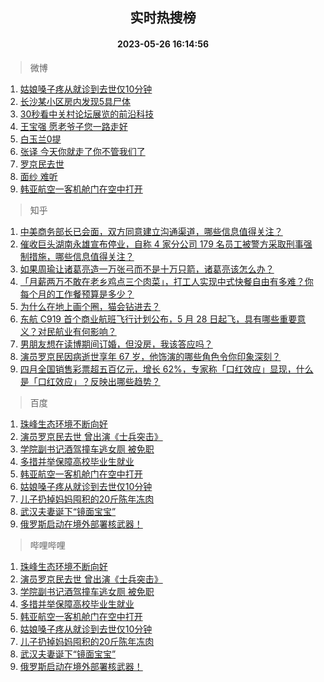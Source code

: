 <div align="center"><h2>实时热搜榜</h2><h4>2023-05-26 16:14:56</h4></div>

> 微博  

1. [姑娘嗓子疼从就诊到去世仅10分钟](https://s.weibo.com/weibo?q=%23%E5%A7%91%E5%A8%98%E5%97%93%E5%AD%90%E7%96%BC%E4%BB%8E%E5%B0%B1%E8%AF%8A%E5%88%B0%E5%8E%BB%E4%B8%96%E4%BB%8510%E5%88%86%E9%92%9F%23&t=31&band_rank=1&Refer=top)<br />
2. [长沙某小区房内发现5具尸体](https://s.weibo.com/weibo?q=%23%E9%95%BF%E6%B2%99%E6%9F%90%E5%B0%8F%E5%8C%BA%E6%88%BF%E5%86%85%E5%8F%91%E7%8E%B05%E5%85%B7%E5%B0%B8%E4%BD%93%23&t=31&band_rank=2&Refer=top)<br />
3. [30秒看中关村论坛展览的前沿科技](https://s.weibo.com/weibo?q=%2330%E7%A7%92%E7%9C%8B%E4%B8%AD%E5%85%B3%E6%9D%91%E8%AE%BA%E5%9D%9B%E5%B1%95%E8%A7%88%E7%9A%84%E5%89%8D%E6%B2%BF%E7%A7%91%E6%8A%80%23&t=31&band_rank=3&Refer=top)<br />
4. [王宝强 愿老爷子您一路走好](https://s.weibo.com/weibo?q=%23%E7%8E%8B%E5%AE%9D%E5%BC%BA%20%E6%84%BF%E8%80%81%E7%88%B7%E5%AD%90%E6%82%A8%E4%B8%80%E8%B7%AF%E8%B5%B0%E5%A5%BD%23&t=31&band_rank=4&Refer=top)<br />
5. [白玉兰0提](https://s.weibo.com/weibo?q=%23%E7%99%BD%E7%8E%89%E5%85%B00%E6%8F%90%23&t=31&band_rank=5&Refer=top)<br />
6. [张译 今天你就走了你不管我们了](https://s.weibo.com/weibo?q=%E5%BC%A0%E8%AF%91%20%E4%BB%8A%E5%A4%A9%E4%BD%A0%E5%B0%B1%E8%B5%B0%E4%BA%86%E4%BD%A0%E4%B8%8D%E7%AE%A1%E6%88%91%E4%BB%AC%E4%BA%86&t=31&band_rank=6&Refer=top)<br />
7. [罗京民去世](https://s.weibo.com/weibo?q=%23%E7%BD%97%E4%BA%AC%E6%B0%91%E5%8E%BB%E4%B8%96%23&t=31&band_rank=7&Refer=top)<br />
8. [面纱 难听](https://s.weibo.com/weibo?q=%E9%9D%A2%E7%BA%B1%20%E9%9A%BE%E5%90%AC&t=31&band_rank=8&Refer=top)<br />
9. [韩亚航空一客机舱门在空中打开](https://s.weibo.com/weibo?q=%23%E9%9F%A9%E4%BA%9A%E8%88%AA%E7%A9%BA%E4%B8%80%E5%AE%A2%E6%9C%BA%E8%88%B1%E9%97%A8%E5%9C%A8%E7%A9%BA%E4%B8%AD%E6%89%93%E5%BC%80%23&t=31&band_rank=9&Refer=top)<br />

> 知乎  

1. [中美商务部长已会面，双方同意建立沟通渠道，哪些信息值得关注？](https://www.zhihu.com/question/603100567)<br />
2. [催收巨头湖南永雄宣布停业，自称 4 家分公司 179 名员工被警方采取刑事强制措施，哪些信息值得关注？](https://www.zhihu.com/question/602921758)<br />
3. [如果周瑜让诸葛亮造一万张弓而不是十万只箭，诸葛亮该怎么办？](https://www.zhihu.com/question/599180204)<br />
4. [「月薪两万不敢在老乡鸡点三个肉菜」，打工人实现中式快餐自由有多难？你每个月的工作餐预算是多少？](https://www.zhihu.com/question/602730177)<br />
5. [为什么在地上画个圈，猫会钻进去？](https://www.zhihu.com/question/582895328)<br />
6. [东航 C919 首个商业航班飞行计划公布，5 月 28 日起飞，具有哪些重要意义？对民航业有何影响？](https://www.zhihu.com/question/603121856)<br />
7. [男朋友想在读博期间订婚，但没房，我该答应吗？](https://www.zhihu.com/question/602878007)<br />
8. [演员罗京民因病逝世享年 67 岁，他饰演的哪些角色令你印象深刻？](https://www.zhihu.com/question/603125694)<br />
9. [四月全国销售彩票超五百亿元，增长 62%，专家称「口红效应」显现，什么是「口红效应」？反映出哪些趋势？](https://www.zhihu.com/question/603121965)<br />

> 百度  

1. [珠峰生态环境不断向好](https://www.baidu.com/s?wd=%E7%8F%A0%E5%B3%B0%E7%94%9F%E6%80%81%E7%8E%AF%E5%A2%83%E4%B8%8D%E6%96%AD%E5%90%91%E5%A5%BD&sa=fyb_news&rsv_dl=fyb_news)<br />
2. [演员罗京民去世 曾出演《士兵突击》](https://www.baidu.com/s?wd=%E6%BC%94%E5%91%98%E7%BD%97%E4%BA%AC%E6%B0%91%E5%8E%BB%E4%B8%96+%E6%9B%BE%E5%87%BA%E6%BC%94%E3%80%8A%E5%A3%AB%E5%85%B5%E7%AA%81%E5%87%BB%E3%80%8B&sa=fyb_news&rsv_dl=fyb_news)<br />
3. [学院副书记酒驾撞车逃女厕 被免职](https://www.baidu.com/s?wd=%E5%AD%A6%E9%99%A2%E5%89%AF%E4%B9%A6%E8%AE%B0%E9%85%92%E9%A9%BE%E6%92%9E%E8%BD%A6%E9%80%83%E5%A5%B3%E5%8E%95+%E8%A2%AB%E5%85%8D%E8%81%8C&sa=fyb_news&rsv_dl=fyb_news)<br />
4. [多措并举保障高校毕业生就业](https://www.baidu.com/s?wd=%E5%A4%9A%E6%8E%AA%E5%B9%B6%E4%B8%BE%E4%BF%9D%E9%9A%9C%E9%AB%98%E6%A0%A1%E6%AF%95%E4%B8%9A%E7%94%9F%E5%B0%B1%E4%B8%9A&sa=fyb_news&rsv_dl=fyb_news)<br />
5. [韩亚航空一客机舱门在空中打开](https://www.baidu.com/s?wd=%E9%9F%A9%E4%BA%9A%E8%88%AA%E7%A9%BA%E4%B8%80%E5%AE%A2%E6%9C%BA%E8%88%B1%E9%97%A8%E5%9C%A8%E7%A9%BA%E4%B8%AD%E6%89%93%E5%BC%80&sa=fyb_news&rsv_dl=fyb_news)<br />
6. [姑娘嗓子疼从就诊到去世仅10分钟](https://www.baidu.com/s?wd=%E5%A7%91%E5%A8%98%E5%97%93%E5%AD%90%E7%96%BC%E4%BB%8E%E5%B0%B1%E8%AF%8A%E5%88%B0%E5%8E%BB%E4%B8%96%E4%BB%8510%E5%88%86%E9%92%9F&sa=fyb_news&rsv_dl=fyb_news)<br />
7. [儿子扔掉妈妈囤积的20斤陈年冻肉](https://www.baidu.com/s?wd=%E5%84%BF%E5%AD%90%E6%89%94%E6%8E%89%E5%A6%88%E5%A6%88%E5%9B%A4%E7%A7%AF%E7%9A%8420%E6%96%A4%E9%99%88%E5%B9%B4%E5%86%BB%E8%82%89&sa=fyb_news&rsv_dl=fyb_news)<br />
8. [武汉夫妻诞下“镜面宝宝”](https://www.baidu.com/s?wd=%E6%AD%A6%E6%B1%89%E5%A4%AB%E5%A6%BB%E8%AF%9E%E4%B8%8B%E2%80%9C%E9%95%9C%E9%9D%A2%E5%AE%9D%E5%AE%9D%E2%80%9D&sa=fyb_news&rsv_dl=fyb_news)<br />
9. [俄罗斯启动在境外部署核武器！](https://www.baidu.com/s?wd=%E4%BF%84%E7%BD%97%E6%96%AF%E5%90%AF%E5%8A%A8%E5%9C%A8%E5%A2%83%E5%A4%96%E9%83%A8%E7%BD%B2%E6%A0%B8%E6%AD%A6%E5%99%A8%EF%BC%81&sa=fyb_news&rsv_dl=fyb_news)<br />

> 哔哩哔哩  

1. [珠峰生态环境不断向好](https://www.baidu.com/s?wd=%E7%8F%A0%E5%B3%B0%E7%94%9F%E6%80%81%E7%8E%AF%E5%A2%83%E4%B8%8D%E6%96%AD%E5%90%91%E5%A5%BD&sa=fyb_news&rsv_dl=fyb_news)<br />
2. [演员罗京民去世 曾出演《士兵突击》](https://www.baidu.com/s?wd=%E6%BC%94%E5%91%98%E7%BD%97%E4%BA%AC%E6%B0%91%E5%8E%BB%E4%B8%96+%E6%9B%BE%E5%87%BA%E6%BC%94%E3%80%8A%E5%A3%AB%E5%85%B5%E7%AA%81%E5%87%BB%E3%80%8B&sa=fyb_news&rsv_dl=fyb_news)<br />
3. [学院副书记酒驾撞车逃女厕 被免职](https://www.baidu.com/s?wd=%E5%AD%A6%E9%99%A2%E5%89%AF%E4%B9%A6%E8%AE%B0%E9%85%92%E9%A9%BE%E6%92%9E%E8%BD%A6%E9%80%83%E5%A5%B3%E5%8E%95+%E8%A2%AB%E5%85%8D%E8%81%8C&sa=fyb_news&rsv_dl=fyb_news)<br />
4. [多措并举保障高校毕业生就业](https://www.baidu.com/s?wd=%E5%A4%9A%E6%8E%AA%E5%B9%B6%E4%B8%BE%E4%BF%9D%E9%9A%9C%E9%AB%98%E6%A0%A1%E6%AF%95%E4%B8%9A%E7%94%9F%E5%B0%B1%E4%B8%9A&sa=fyb_news&rsv_dl=fyb_news)<br />
5. [韩亚航空一客机舱门在空中打开](https://www.baidu.com/s?wd=%E9%9F%A9%E4%BA%9A%E8%88%AA%E7%A9%BA%E4%B8%80%E5%AE%A2%E6%9C%BA%E8%88%B1%E9%97%A8%E5%9C%A8%E7%A9%BA%E4%B8%AD%E6%89%93%E5%BC%80&sa=fyb_news&rsv_dl=fyb_news)<br />
6. [姑娘嗓子疼从就诊到去世仅10分钟](https://www.baidu.com/s?wd=%E5%A7%91%E5%A8%98%E5%97%93%E5%AD%90%E7%96%BC%E4%BB%8E%E5%B0%B1%E8%AF%8A%E5%88%B0%E5%8E%BB%E4%B8%96%E4%BB%8510%E5%88%86%E9%92%9F&sa=fyb_news&rsv_dl=fyb_news)<br />
7. [儿子扔掉妈妈囤积的20斤陈年冻肉](https://www.baidu.com/s?wd=%E5%84%BF%E5%AD%90%E6%89%94%E6%8E%89%E5%A6%88%E5%A6%88%E5%9B%A4%E7%A7%AF%E7%9A%8420%E6%96%A4%E9%99%88%E5%B9%B4%E5%86%BB%E8%82%89&sa=fyb_news&rsv_dl=fyb_news)<br />
8. [武汉夫妻诞下“镜面宝宝”](https://www.baidu.com/s?wd=%E6%AD%A6%E6%B1%89%E5%A4%AB%E5%A6%BB%E8%AF%9E%E4%B8%8B%E2%80%9C%E9%95%9C%E9%9D%A2%E5%AE%9D%E5%AE%9D%E2%80%9D&sa=fyb_news&rsv_dl=fyb_news)<br />
9. [俄罗斯启动在境外部署核武器！](https://www.baidu.com/s?wd=%E4%BF%84%E7%BD%97%E6%96%AF%E5%90%AF%E5%8A%A8%E5%9C%A8%E5%A2%83%E5%A4%96%E9%83%A8%E7%BD%B2%E6%A0%B8%E6%AD%A6%E5%99%A8%EF%BC%81&sa=fyb_news&rsv_dl=fyb_news)<br />
